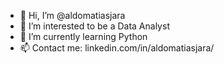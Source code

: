 - 👋 Hi, I’m @aldomatiasjara
- 👀 I’m interested to be a Data Analyst
- 🌱 I’m currently learning Python 
- 📫 Contact me: linkedin.com/in/aldomatiasjara/

